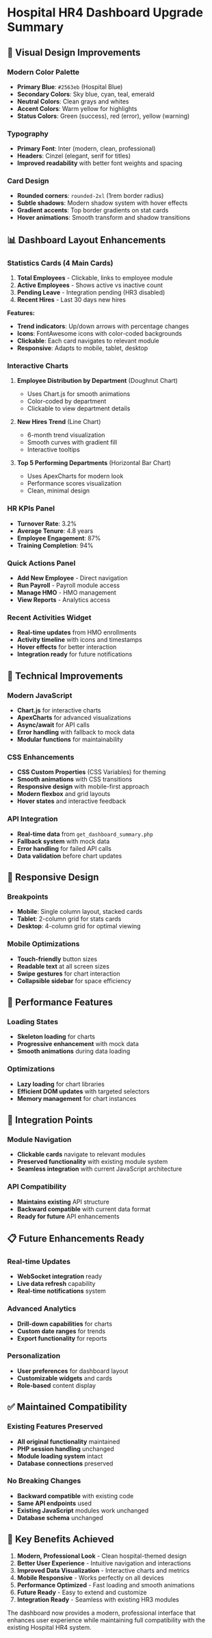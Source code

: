 # Hospital HR4 Dashboard Upgrade Summary

## 🎨 **Visual Design Improvements**

### **Modern Color Palette**
- **Primary Blue**: `#2563eb` (Hospital Blue)
- **Secondary Colors**: Sky blue, cyan, teal, emerald
- **Neutral Colors**: Clean grays and whites
- **Accent Colors**: Warm yellow for highlights
- **Status Colors**: Green (success), red (error), yellow (warning)

### **Typography**
- **Primary Font**: Inter (modern, clean, professional)
- **Headers**: Cinzel (elegant, serif for titles)
- **Improved readability** with better font weights and spacing

### **Card Design**
- **Rounded corners**: `rounded-2xl` (1rem border radius)
- **Subtle shadows**: Modern shadow system with hover effects
- **Gradient accents**: Top border gradients on stat cards
- **Hover animations**: Smooth transform and shadow transitions

## 📊 **Dashboard Layout Enhancements**

### **Statistics Cards (4 Main Cards)**
1. **Total Employees** - Clickable, links to employee module
2. **Active Employees** - Shows active vs inactive count
3. **Pending Leave** - Integration pending (HR3 disabled)
4. **Recent Hires** - Last 30 days new hires

**Features:**
- **Trend indicators**: Up/down arrows with percentage changes
- **Icons**: FontAwesome icons with color-coded backgrounds
- **Clickable**: Each card navigates to relevant module
- **Responsive**: Adapts to mobile, tablet, desktop

### **Interactive Charts**
1. **Employee Distribution by Department** (Doughnut Chart)
   - Uses Chart.js for smooth animations
   - Color-coded by department
   - Clickable to view department details

2. **New Hires Trend** (Line Chart)
   - 6-month trend visualization
   - Smooth curves with gradient fill
   - Interactive tooltips

3. **Top 5 Performing Departments** (Horizontal Bar Chart)
   - Uses ApexCharts for modern look
   - Performance scores visualization
   - Clean, minimal design

### **HR KPIs Panel**
- **Turnover Rate**: 3.2%
- **Average Tenure**: 4.8 years
- **Employee Engagement**: 87%
- **Training Completion**: 94%

### **Quick Actions Panel**
- **Add New Employee** - Direct navigation
- **Run Payroll** - Payroll module access
- **Manage HMO** - HMO management
- **View Reports** - Analytics access

### **Recent Activities Widget**
- **Real-time updates** from HMO enrollments
- **Activity timeline** with icons and timestamps
- **Hover effects** for better interaction
- **Integration ready** for future notifications

## 🔧 **Technical Improvements**

### **Modern JavaScript**
- **Chart.js** for interactive charts
- **ApexCharts** for advanced visualizations
- **Async/await** for API calls
- **Error handling** with fallback to mock data
- **Modular functions** for maintainability

### **CSS Enhancements**
- **CSS Custom Properties** (CSS Variables) for theming
- **Smooth animations** with CSS transitions
- **Responsive design** with mobile-first approach
- **Modern flexbox** and grid layouts
- **Hover states** and interactive feedback

### **API Integration**
- **Real-time data** from `get_dashboard_summary.php`
- **Fallback system** with mock data
- **Error handling** for failed API calls
- **Data validation** before chart updates

## 📱 **Responsive Design**

### **Breakpoints**
- **Mobile**: Single column layout, stacked cards
- **Tablet**: 2-column grid for stats cards
- **Desktop**: 4-column grid for optimal viewing

### **Mobile Optimizations**
- **Touch-friendly** button sizes
- **Readable text** at all screen sizes
- **Swipe gestures** for chart interaction
- **Collapsible sidebar** for space efficiency

## 🚀 **Performance Features**

### **Loading States**
- **Skeleton loading** for charts
- **Progressive enhancement** with mock data
- **Smooth animations** during data loading

### **Optimizations**
- **Lazy loading** for chart libraries
- **Efficient DOM updates** with targeted selectors
- **Memory management** for chart instances

## 🔗 **Integration Points**

### **Module Navigation**
- **Clickable cards** navigate to relevant modules
- **Preserved functionality** with existing module system
- **Seamless integration** with current JavaScript architecture

### **API Compatibility**
- **Maintains existing** API structure
- **Backward compatible** with current data format
- **Ready for future** API enhancements

## 📋 **Future Enhancements Ready**

### **Real-time Updates**
- **WebSocket integration** ready
- **Live data refresh** capability
- **Real-time notifications** system

### **Advanced Analytics**
- **Drill-down capabilities** for charts
- **Custom date ranges** for trends
- **Export functionality** for reports

### **Personalization**
- **User preferences** for dashboard layout
- **Customizable widgets** and cards
- **Role-based** content display

## ✅ **Maintained Compatibility**

### **Existing Features Preserved**
- **All original functionality** maintained
- **PHP session handling** unchanged
- **Module loading system** intact
- **Database connections** preserved

### **No Breaking Changes**
- **Backward compatible** with existing code
- **Same API endpoints** used
- **Existing JavaScript** modules work unchanged
- **Database schema** unchanged

## 🎯 **Key Benefits Achieved**

1. **Modern, Professional Look** - Clean hospital-themed design
2. **Better User Experience** - Intuitive navigation and interactions
3. **Improved Data Visualization** - Interactive charts and metrics
4. **Mobile Responsive** - Works perfectly on all devices
5. **Performance Optimized** - Fast loading and smooth animations
6. **Future Ready** - Easy to extend and customize
7. **Integration Ready** - Seamless with existing HR3 modules

The dashboard now provides a modern, professional interface that enhances user experience while maintaining full compatibility with the existing Hospital HR4 system.
